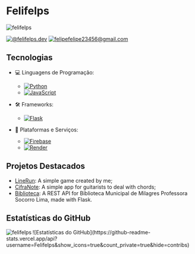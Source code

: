 # Felifelps
<p align="left"> <img src="https://komarev.com/ghpvc/?username=Felifelps&label=Profile%20views&color=0e75b6&style=flat" alt="felifelps" /> </p>

[![@felifelps.dev](https://img.shields.io/badge/Instagram-red?style=flat-square&logo=instagram&logoColor=white)](https://www.instagram.com/felifelps.dev/)
[![felipefelipe23456@gmail.com](https://img.shields.io/badge/Email-red?style=flat-square&logo=gmail&logoColor=white)](mailto:felipefelipe23456@gmail.com)

## Tecnologias

- 💻 Linguagens de Programação:
  - [![Python](https://img.shields.io/badge/Python-3776AB?style=flat-square&logo=python&logoColor=white)](https://www.python.org/)
  - [![JavaScript](https://img.shields.io/badge/JavaScript-F7DF1E?style=flat-square&logo=javascript&logoColor=black)](https://developer.mozilla.org/en-US/docs/Web/JavaScript)

- 🛠️ Frameworks:
  - [![Flask](https://img.shields.io/badge/Flask-000000?style=flat-square&logo=flask&logoColor=white)](https://flask.palletsprojects.com/)

- 🚀 Plataformas e Serviços:
  - [![Firebase](https://img.shields.io/badge/Firebase-FFCA28?style=flat-square&logo=firebase&logoColor=black)](https://firebase.google.com/)
  - [![Render](https://img.shields.io/badge/Platform-Render-blue)](https://render.com/)

## Projetos Destacados

- [LineRun](https://github.com/Felifelps/LineRun): A simple game created by me;
- [CifraNote](https://github.com/Felifelps/CifraNote): A simple app for guitarists to deal with chords;
- [Biblioteca](https://github.com/Felifelps/Biblioteca): A REST API for Biblioteca Municipal de Milagres Professora Socorro Lima, made with Flask.

## Estatísticas do GitHub

<p><img align="left" src="https://github-readme-stats.vercel.app/api/top-langs?username=Felifelps&show_icons=true&locale=en&layout=compact" alt="felifelps" /></p>
![Estatísticas do GitHub](https://github-readme-stats.vercel.app/api?username=Felifelps&show_icons=true&count_private=true&hide=contribs)
